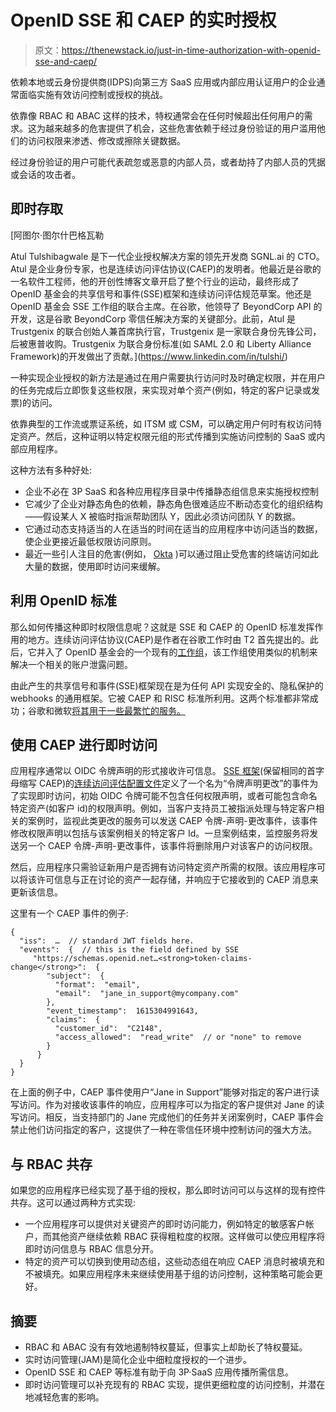 # OpenID SSE 和 CAEP 的实时授权

> 原文：<https://thenewstack.io/just-in-time-authorization-with-openid-sse-and-caep/>

依赖本地或云身份提供商(IDPS)向第三方 SaaS 应用或内部应用认证用户的企业通常面临实施有效访问控制或授权的挑战。

依靠像 RBAC 和 ABAC 这样的技术，特权通常会在任何时候超出任何用户的需求。这为越来越多的危害提供了机会，这些危害依赖于经过身份验证的用户滥用他们的访问权限来渗透、修改或擦除关键数据。

经过身份验证的用户可能代表疏忽或恶意的内部人员，或者劫持了内部人员的凭据或会话的攻击者。

## 即时存取

 [阿图尔·图尔什巴格瓦勒

Atul Tulshibagwale 是下一代企业授权解决方案的领先开发商 SGNL.ai 的 CTO。Atul 是企业身份专家，也是连续访问评估协议(CAEP)的发明者。他最近是谷歌的一名软件工程师，他的开创性博客文章开启了整个行业的运动，最终形成了 OpenID 基金会的共享信号和事件(SSE)框架和连续访问评估规范草案。他还是 OpenID 基金会 SSE 工作组的联合主席。在谷歌，他领导了 BeyondCorp API 的开发，这是谷歌 BeyondCorp 零信任解决方案的关键部分。此前，Atul 是 Trustgenix 的联合创始人兼首席执行官，Trustgenix 是一家联合身份先锋公司，后被惠普收购。Trustgenix 为联合身份标准(如 SAML 2.0 和 Liberty Alliance Framework)的开发做出了贡献。](https://www.linkedin.com/in/tulshi/) 

一种实现企业授权的新方法是通过在用户需要执行访问时及时确定权限，并在用户的任务完成后立即恢复这些权限，来实现对单个资产(例如，特定的客户记录或发票)的访问。

依靠典型的工作流或票证系统，如 ITSM 或 CSM，可以确定用户何时有权访问特定资产。然后，这种证明以特定权限元组的形式传播到实施访问控制的 SaaS 或内部应用程序。

这种方法有多种好处:

*   企业不必在 3P SaaS 和各种应用程序目录中传播静态组信息来实施授权控制
*   它减少了企业对静态角色的依赖，静态角色很难适应不断动态变化的组织结构——假设某人 X 被临时指派帮助团队 Y，因此必须访问团队 Y 的数据。
*   它通过动态支持适当的人在适当的时间在适当的应用程序中访问适当的数据，使企业更接近最低权限访问原则。
*   最近一些引人注目的危害(例如， [Okta](https://thenewstack.io/the-okta-mess-is-even-worse-than-it-appears/) )可以通过阻止受危害的终端访问如此大量的数据，使用即时访问来缓解。

## 利用 OpenID 标准

那么如何传播这种即时权限信息呢？这就是 SSE 和 CAEP 的 OpenID 标准发挥作用的地方。连续访问评估协议(CAEP)是作者在谷歌工作时由 T2 首先提出的。此后，它并入了 OpenID 基金会的一个现有的[工作组](https://openid.net/wg/sse)，该工作组使用类似的机制来解决一个相关的账户泄露问题。

由此产生的共享信号和事件(SSE)框架现在是为任何 API 实现安全的、隐私保护的 webhooks 的通用框架。它被 CAEP 和 RISC 标准所利用。这两个标准都非常成功；谷歌和微软[将其用于一些最繁忙的服务。](https://techcommunity.microsoft.com/t5/azure-active-directory-identity/continuous-access-evaluation-in-azure-ad-is-now-generally/ba-p/2464398)

## 使用 CAEP 进行即时访问

应用程序通常以 OIDC 令牌声明的形式接收许可信息。 [SSE 框架](https://openid.net/specs/openid-sse-framework-1_0-ID1.html)(保留相同的首字母缩写 CAEP)的[连续访问评估配置文件](https://openid.net/specs/openid-caep-specification-1_0-ID1.html)定义了一个名为“令牌声明更改”的事件为了实现即时访问，初始 OIDC 令牌可能不包含任何权限声明，或者可能包含命名特定资产(如客户 id)的权限声明。例如，当客户支持员工被指派处理与特定客户相关的案例时，监视此类更改的服务可以发送 CAEP 令牌-声明-更改事件，该事件修改权限声明以包括与该案例相关的特定客户 Id。一旦案例结束，监控服务将发送另一个 CAEP 令牌-声明-更改事件，该事件将删除用户对该客户的访问权限。

然后，应用程序只需验证新用户是否拥有访问特定资产所需的权限。该应用程序可以将该许可信息与正在讨论的资产一起存储，并响应于它接收到的 CAEP 消息来更新该信息。

这里有一个 CAEP 事件的例子:

```
{
  "iss":  …  // standard JWT fields here.
  "events":  {  // this is the field defined by SSE
     "https://schemas.openid.net…<strong>token-claims-change</strong>":  {
        "subject":  {
          "format":  "email",
          "email":  "jane_in_support@mycompany.com"
        },
        "event_timestamp":  1615304991643,
        "claims":  {
          "customer_id":  "C2148",
          "access_allowed":  "read_write"  // or "none" to remove
        }
      }
  }
}

```

在上面的例子中，CAEP 事件使用户“Jane in Support”能够对指定的客户进行读写访问。作为对接收该事件的响应，应用程序可以为指定的客户提供对 Jane 的读写访问。相反，当支持部门的 Jane 完成他们的任务并关闭案例时，CAEP 事件会禁止他们访问指定的客户，这提供了一种在零信任环境中控制访问的强大方法。

## 与 RBAC 共存

如果您的应用程序已经实现了基于组的授权，那么即时访问可以与这样的现有控件共存。这可以通过两种方式实现:

*   一个应用程序可以提供对关键资产的即时访问能力，例如特定的敏感客户帐户，而其他资产继续依赖 RBAC 获得粗粒度的权限。这样做可以使应用程序将即时访问信息与 RBAC 信息分开。
*   特定的资产可以切换到使用动态组，这些动态组在响应 CAEP 消息时被填充和不被填充。如果应用程序未来继续使用基于组的访问控制，这种策略可能会更好。

## 摘要

*   RBAC 和 ABAC 没有有效地遏制特权蔓延，但事实上却助长了特权蔓延。
*   实时访问管理(JAM)是简化企业中细粒度授权的一个进步。
*   OpenID SSE 和 CAEP 等标准有助于向 3P·SaaS 应用传播所需信息。
*   即时访问管理可以补充现有的 RBAC 实现，提供更细粒度的访问控制，并潜在地减轻危害的影响。

<svg xmlns:xlink="http://www.w3.org/1999/xlink" viewBox="0 0 68 31" version="1.1"><title>Group</title> <desc>Created with Sketch.</desc></svg>